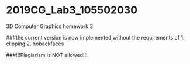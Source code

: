 # 2019CG_Lab3_105502030
3D Computer Graphics homework 3


###the current version is now implemented without the requirements of 1. clipping 2. nobackfaces 

###!!!Plagiarism is NOT allowed!!!
